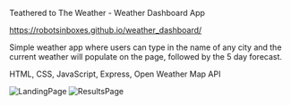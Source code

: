 Teathered to The Weather - Weather Dashboard App

https://robotsinboxes.github.io/weather_dashboard/

Simple weather app where users can type in the name of any city and the current weather will populate on the page, followed by the 5 day forecast.

HTML, CSS, JavaScript, Express, Open Weather Map API

![LandingPage](https://user-images.githubusercontent.com/69644797/132967018-c2fe883a-5a76-4e1e-be36-7b1a465c9d46.jpg)
![ResultsPage](https://user-images.githubusercontent.com/69644797/132967020-7d18353b-2e4a-49f8-afa8-5f5eb48db923.jpg)


